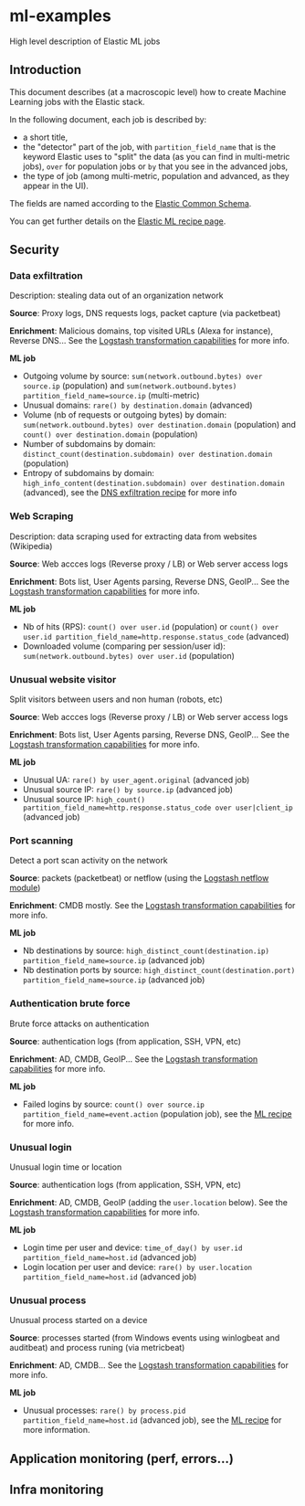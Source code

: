 # ml-examples
High level description of Elastic ML jobs

## Introduction
This document describes (at a macroscopic level) how to create Machine Learning jobs with the Elastic stack.

In the following document, each job is described by:
* a short title, 
* the "detector" part of the job, with `partition_field_name` that is the keyword Elastic uses to "split" the data (as you can find in multi-metric jobs), `over` for population jobs or `by` that you see in the advanced jobs,
* the type of job (among multi-metric, population and advanced, as they appear in the UI).

The fields are named according to the [Elastic Common Schema](https://github.com/elastic/ecs).

You can get further details on the [Elastic ML recipe page](https://www.elastic.co/products/stack/machine-learning/recipes).

## Security

### Data exfiltration
Description: stealing data out of an organization network

**Source**: Proxy logs, DNS requests logs, packet capture (via packetbeat)

**Enrichment**: Malicious domains, top visited URLs (Alexa for instance), Reverse DNS... See the [Logstash transformation capabilities](https://www.elastic.co/guide/en/logstash/current/lookup-enrichment.html) for more info.

**ML job**
* Outgoing volume by source: `sum(network.outbound.bytes) over source.ip` (population) and `sum(network.outbound.bytes) partition_field_name=source.ip` (multi-metric)
* Unusual domains: `rare() by destination.domain` (advanced)
* Volume (nb of requests or outgoing bytes) by domain: `sum(network.outbound.bytes) over destination.domain` (population) and `count() over destination.domain` (population)
* Number of subdomains by domain: `distinct_count(destination.subdomain) over destination.domain` (population)
* Entropy of subdomains by domain: `high_info_content(destination.subdomain) over destination.domain` (advanced), see the [DNS exfiltration recipe](https://www.elastic.co/products/stack/machine-learning/recipes/dns-data-exfiltration-tunneling) for more info

### Web Scraping
Description: data scraping used for extracting data from websites (Wikipedia)

**Source**: Web accces logs (Reverse proxy / LB) or Web server access logs

**Enrichment**: Bots list, User Agents parsing, Reverse DNS, GeoIP... See the [Logstash transformation capabilities](https://www.elastic.co/guide/en/logstash/current/lookup-enrichment.html) for more info.

**ML job**
* Nb of hits (RPS): `count() over user.id` (population) or `count() over user.id partition_field_name=http.response.status_code` (advanced)
* Downloaded volume (comparing per session/user id): `sum(network.outbound.bytes) over user.id` (population)

### Unusual website visitor
Split visitors between users and non human (robots, etc)

**Source**: Web accces logs (Reverse proxy / LB) or Web server access logs

**Enrichment**: Bots list, User Agents parsing, Reverse DNS, GeoIP... See the [Logstash transformation capabilities](https://www.elastic.co/guide/en/logstash/current/lookup-enrichment.html) for more info.

**ML job**
* Unusual UA: `rare() by user_agent.original` (advanced job)
* Unusual source IP: `rare() by source.ip` (advanced job)
* Unusual source IP: `high_count() partition_field_name=http.response.status_code over user|client_ip` (advanced job)

### Port scanning
Detect a port scan activity on the network

**Source**: packets (packetbeat) or netflow (using the [Logstash netflow module](https://www.elastic.co/guide/en/logstash/current/netflow-module.html))

**Enrichment**: CMDB mostly. See the [Logstash transformation capabilities](https://www.elastic.co/guide/en/logstash/current/lookup-enrichment.html) for more info.

**ML job**
* Nb destinations by source: `high_distinct_count(destination.ip) partition_field_name=source.ip` (advanced job)
* Nb destination ports by source: `high_distinct_count(destination.port) partition_field_name=source.ip` (advanced job)

### Authentication brute force
Brute force attacks on authentication

**Source**: authentication logs (from application, SSH, VPN, etc)

**Enrichment**: AD, CMDB, GeoIP... See the [Logstash transformation capabilities](https://www.elastic.co/guide/en/logstash/current/lookup-enrichment.html) for more info.

**ML job**
* Failed logins by source: `count() over source.ip partition_field_name=event.action` (population job), see the [ML recipe](https://www.elastic.co/products/stack/machine-learning/recipes/detect-suspicious-login-activity-volume) for more info.


### Unusual login
Unusual login time or location

**Source**: authentication logs (from application, SSH, VPN, etc)

**Enrichment**: AD, CMDB, GeoIP (adding the `user.location` below). See the [Logstash transformation capabilities](https://www.elastic.co/guide/en/logstash/current/lookup-enrichment.html) for more info.

**ML job**
* Login time per user and device: `time_of_day() by user.id partition_field_name=host.id` (advanced job)
* Login location per user and device: `rare() by user.location partition_field_name=host.id` (advanced job)

### Unusual process
Unusual process started on a device

**Source**: processes started (from Windows events using winlogbeat and auditbeat) and process runing (via metricbeat)

**Enrichment**: AD, CMDB... See the [Logstash transformation capabilities](https://www.elastic.co/guide/en/logstash/current/lookup-enrichment.html) for more info.

**ML job**
* Unusual processes: `rare() by process.pid partition_field_name=host.id` (advanced job), see the [ML recipe](https://www.elastic.co/products/stack/machine-learning/recipes/detect-suspicious-process-activity-host) for more information.


## Application monitoring (perf, errors...)

## Infra monitoring

